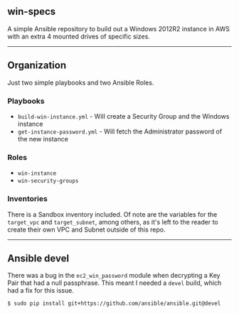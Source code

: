 ## win-specs
A simple Ansible repository to build out a Windows 2012R2 instance in AWS with
an extra 4 mounted drives of specific sizes.

---

## Organization
Just two simple playbooks and two Ansible Roles.

### Playbooks
* `build-win-instance.yml` - Will create a Security Group and the Windows instance
* `get-instance-password.yml` - Will fetch the Administrator password of the new instance

### Roles
* `win-instance`
* `win-security-groups`

### Inventories
There is a Sandbox inventory included. Of note are the variables for the `target_vpc` and `target_subnet`,
among others, as it's left to the reader to create their own VPC and Subnet outside of this repo.

---

## Ansible devel
There was a bug in the `ec2_win_password` module when decrypting a Key Pair that had a null passphrase. This meant I needed a `devel` build, which had a fix for this issue.

```sh
$ sudo pip install git+https://github.com/ansible/ansible.git@devel
```
